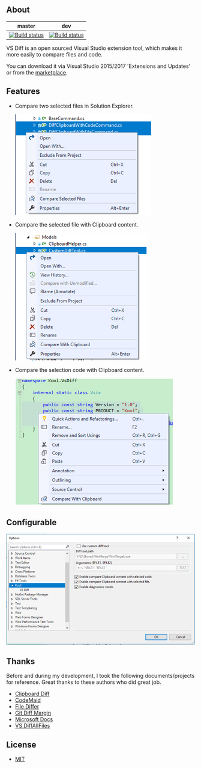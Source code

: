 ## About

master|dev
------|---
[![Build status](https://ci.appveyor.com/api/projects/status/q0ipkukkvnsj3dss/branch/master?svg=true)](https://ci.appveyor.com/project/heku/kool-vsdiff/branch/master)|[![Build status](https://ci.appveyor.com/api/projects/status/q0ipkukkvnsj3dss/branch/dev?svg=true)](https://ci.appveyor.com/project/heku/kool-vsdiff/branch/dev)

VS Diff is an open sourced Visual Studio extension tool, which makes it more easily to compare files and code.

You can download it via Visual Studio 2015/2017 'Extensions and Updates' or from the [marketplace](https://marketplace.visualstudio.com/items?itemName=iheku.VsDiff).

## Features
- Compare two selected files in Solution Explorer.

    ![CompareSelectedFiles.png](Images/CompareSelectedFiles.png)

- Compare the selected file with Clipboard content.

    ![CompareSelectedFileWithClipboard.png](Images/CompareSelectedFileWithClipboard.png)

- Compare the selection code with Clipboard content.

    ![CompareSelectionCodeWithClipboard.png](Images/CompareSelectionCodeWithClipboard.png)

## Configurable
![Configuration.png](Images/Configuration.png)

## Thanks

Before and during my development, I took the following documents/projects for reference. Great thanks to these authors who did great job.

- [Clipboard Diff](https://github.com/einaregilsson/ClipboardDiff)
- [CodeMaid](https://github.com/codecadwallader/codemaid)
- [File Differ](https://github.com/madskristensen/FileDiffer)
- [Git Diff Margin](https://github.com/laurentkempe/GitDiffMargin)
- [Microsoft Docs](https://docs.microsoft.com/en-us/visualstudio/extensibility/)
- [VS.DiffAllFiles](https://github.com/deadlydog/VS.DiffAllFiles)

## License
- [MIT](LICENSE)
